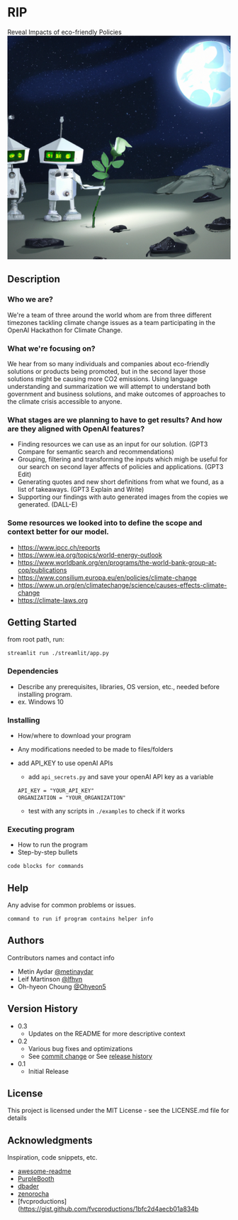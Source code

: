 # RIP
Reveal Impacts of eco-friendly Policies
![Alt text](figs/default_img.png?raw=true)

## Description

### Who we are?

We're a team of three around the world whom are from three different timezones tackling climate change issues as a team participating in the OpenAI Hackathon for Climate Change.


### What we're focusing on?

We hear from so many individuals and companies about eco-friendly solutions or products being promoted, but in the second layer those solutions might be causing more CO2 emissions. Using language understanding and summarization we will attempt to understand both government and business solutions, and make outcomes of approaches to the climate crisis accessible to anyone.


### What stages are we planning to have to get results? And how are they aligned with OpenAI features?

* Finding resources we can use as an input for our solution. (GPT3 Compare for semantic search and recommendations)
* Grouping, filtering and transforming the inputs which migh be useful for our search on second layer affects of policies and applications. (GPT3 Edit)
* Generating quotes and new short definitions from what we found, as a list of takeaways. (GPT3 Explain and Write)
* Supporting our findings with auto generated images from the copies we generated. (DALL-E)


### Some resources we looked into to define the scope and context better for our model.

* https://www.ipcc.ch/reports
* https://www.iea.org/topics/world-energy-outlook
* https://www.worldbank.org/en/programs/the-world-bank-group-at-cop/publications
* https://www.consilium.europa.eu/en/policies/climate-change
* https://www.un.org/en/climatechange/science/causes-effects-climate-change
* https://climate-laws.org



## Getting Started

from root path, run: 
```
streamlit run ./streamlit/app.py
```

### Dependencies

* Describe any prerequisites, libraries, OS version, etc., needed before installing program.
* ex. Windows 10

### Installing

* How/where to download your program
* Any modifications needed to be made to files/folders

* add API_KEY to use openAI APIs
    * add `api_secrets.py` and save your openAI API key as a variable
    ```
    API_KEY = "YOUR_API_KEY"
    ORGANIZATION = "YOUR_ORGANIZATION"
    ```
    * test with any scripts in `./examples` to check if it works 

### Executing program

* How to run the program
* Step-by-step bullets
```
code blocks for commands
```

## Help

Any advise for common problems or issues.
```
command to run if program contains helper info
```

## Authors

Contributors names and contact info

* Metin Aydar [@metinaydar](https://github.com/metinaydar)
* Leif Martinson [@lfhvn](https://github.com/lfhvn)
* Oh-hyeon Choung [@Ohyeon5](https://github.com/Ohyeon5)

## Version History

* 0.3
    * Updates on the README for more descriptive context
* 0.2
    * Various bug fixes and optimizations
    * See [commit change]() or See [release history]()
* 0.1
    * Initial Release

## License

This project is licensed under the MIT License - see the LICENSE.md file for details

## Acknowledgments

Inspiration, code snippets, etc.
* [awesome-readme](https://github.com/matiassingers/awesome-readme)
* [PurpleBooth](https://gist.github.com/PurpleBooth/109311bb0361f32d87a2)
* [dbader](https://github.com/dbader/readme-template)
* [zenorocha](https://gist.github.com/zenorocha/4526327)
* [fvcproductions](https://gist.github.com/fvcproductions/1bfc2d4aecb01a834b
